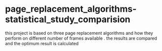 # page_replacement_algorithms-statistical_study_comparision
this project is based on three page replacement algorithms and how they perform on different number of frames available . the results are compared and the optimum result is calculated
